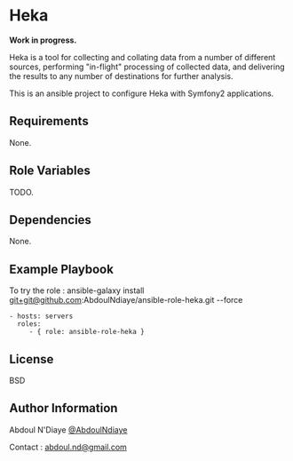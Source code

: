 Heka
====

__Work in progress.__

Heka is a tool for collecting and collating data from a number of different sources, performing "in-flight" processing of collected data, and delivering the results to any number of destinations for further analysis.

This is an ansible project to configure Heka with Symfony2 applications.

Requirements
------------

None.

Role Variables
--------------

TODO.

Dependencies
------------

None.

Example Playbook
----------------

To try the role : ansible-galaxy install git+git@github.com:AbdoulNdiaye/ansible-role-heka.git --force

    - hosts: servers
      roles:
         - { role: ansible-role-heka }

License
-------

BSD

Author Information
------------------

Abdoul N'Diaye [@AbdoulNdiaye](https://twitter.com/AbdoulNDiaye)

Contact : <abdoul.nd@gmail.com>

